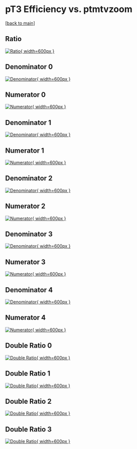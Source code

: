 # pT3 Efficiency vs. ptmtvzoom

[[back to main](./)]



## Ratio

[![Ratio](../mtv/var/pT3_loweta_211_0_eff_ptmtvzoom.png){ width=600px }](../mtv/var/pT3_loweta_211_0_eff_ptmtvzoom.pdf)

## Denominator 0

[![Denominator](../mtv/den/pT3_loweta_211_0_eff_ptmtvzoom_den0.png){ width=600px }](../mtv/den/pT3_loweta_211_0_eff_ptmtvzoom_den0.pdf)

## Numerator 0

[![Numerator](../mtv/num/pT3_loweta_211_0_eff_ptmtvzoom_num0.png){ width=600px }](../mtv/num/pT3_loweta_211_0_eff_ptmtvzoom_num0.pdf)

## Denominator 1

[![Denominator](../mtv/den/pT3_loweta_211_0_eff_ptmtvzoom_den1.png){ width=600px }](../mtv/den/pT3_loweta_211_0_eff_ptmtvzoom_den1.pdf)

## Numerator 1

[![Numerator](../mtv/num/pT3_loweta_211_0_eff_ptmtvzoom_num1.png){ width=600px }](../mtv/num/pT3_loweta_211_0_eff_ptmtvzoom_num1.pdf)

## Denominator 2

[![Denominator](../mtv/den/pT3_loweta_211_0_eff_ptmtvzoom_den2.png){ width=600px }](../mtv/den/pT3_loweta_211_0_eff_ptmtvzoom_den2.pdf)

## Numerator 2

[![Numerator](../mtv/num/pT3_loweta_211_0_eff_ptmtvzoom_num2.png){ width=600px }](../mtv/num/pT3_loweta_211_0_eff_ptmtvzoom_num2.pdf)

## Denominator 3

[![Denominator](../mtv/den/pT3_loweta_211_0_eff_ptmtvzoom_den3.png){ width=600px }](../mtv/den/pT3_loweta_211_0_eff_ptmtvzoom_den3.pdf)

## Numerator 3

[![Numerator](../mtv/num/pT3_loweta_211_0_eff_ptmtvzoom_num3.png){ width=600px }](../mtv/num/pT3_loweta_211_0_eff_ptmtvzoom_num3.pdf)

## Denominator 4

[![Denominator](../mtv/den/pT3_loweta_211_0_eff_ptmtvzoom_den4.png){ width=600px }](../mtv/den/pT3_loweta_211_0_eff_ptmtvzoom_den4.pdf)

## Numerator 4

[![Numerator](../mtv/num/pT3_loweta_211_0_eff_ptmtvzoom_num4.png){ width=600px }](../mtv/num/pT3_loweta_211_0_eff_ptmtvzoom_num4.pdf)

## Double Ratio 0

[![Double Ratio](../mtv/ratio/pT3_loweta_211_0_eff_ptmtvzoom_ratio0.png){ width=600px }](../mtv/ratio/pT3_loweta_211_0_eff_ptmtvzoom_ratio0.pdf)

## Double Ratio 1

[![Double Ratio](../mtv/ratio/pT3_loweta_211_0_eff_ptmtvzoom_ratio1.png){ width=600px }](../mtv/ratio/pT3_loweta_211_0_eff_ptmtvzoom_ratio1.pdf)

## Double Ratio 2

[![Double Ratio](../mtv/ratio/pT3_loweta_211_0_eff_ptmtvzoom_ratio2.png){ width=600px }](../mtv/ratio/pT3_loweta_211_0_eff_ptmtvzoom_ratio2.pdf)

## Double Ratio 3

[![Double Ratio](../mtv/ratio/pT3_loweta_211_0_eff_ptmtvzoom_ratio3.png){ width=600px }](../mtv/ratio/pT3_loweta_211_0_eff_ptmtvzoom_ratio3.pdf)

